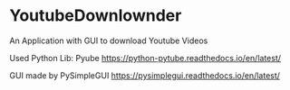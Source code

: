 # YoutubeDownlownder
An Application with GUI to download Youtube Videos 

Used Python Lib: Pyube
https://python-pytube.readthedocs.io/en/latest/

GUI made by PySimpleGUI
https://pysimplegui.readthedocs.io/en/latest/

